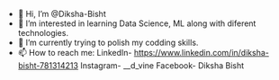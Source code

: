 - 👋 Hi, I’m @Diksha-Bisht
- 👀 I’m interested in learning Data Science, ML along with diferent technologies.
- 🌱 I’m currently trying to polish my codding skills.
- 📫 How to reach me: LinkedIn- https://www.linkedin.com/in/diksha-bisht-781314213
                       Instagram- __d_vine
                       Facebook- Diksha Bisht

<!---
Diksha-Bisht/Diksha-Bisht is a ✨ special ✨ repository because its `README.md` (this file) appears on your GitHub profile.
You can click the Preview link to take a look at your changes.
--->
